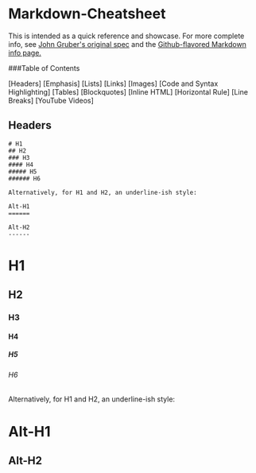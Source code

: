 Markdown-Cheatsheet
===
This is intended as a quick reference and showcase. For more complete info, see [John Gruber's original spec](https://daringfireball.net/projects/markdown/) and the [Github-flavored Markdown info page.](https://docs.github.com/en/github/writing-on-github)

###Table of Contents

[Headers]
[Emphasis]
[Lists]
[Links]
[Images]
[Code and Syntax Highlighting]
[Tables]
[Blockquotes]
[Inline HTML]
[Horizontal Rule]
[Line Breaks]
[YouTube Videos]

Headers
------
```
# H1
## H2
### H3
#### H4
##### H5
###### H6

Alternatively, for H1 and H2, an underline-ish style:

Alt-H1
======

Alt-H2
------
```

# H1
## H2
### H3
#### H4
##### H5
###### H6

Alternatively, for H1 and H2, an underline-ish style:

Alt-H1
======

Alt-H2
------

